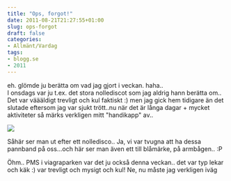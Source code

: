```yaml
---
title: "Ops, forgot!"
date: 2011-08-21T21:27:55+01:00
slug: ops-forgot
draft: false
categories:
- Allmänt/Vardag
tags:
- blogg.se
- 2011
---
```

eh. glömde ju berätta om vad jag gjort i veckan. haha..  
I onsdags var ju t.ex. det stora nollediscot som jag aldrig hann berätta om..  
Det var väääldigt trevligt och kul faktiskt :) men jag gick hem tidigare än det slutade eftersom jag var sjukt trött..nu när det är långa dagar + mycket aktiviteter så märks verkligen mitt "handikapp" av..  
  
![](/assets/images/blogg.se/dsc03684_162820633.jpg)  
  
Såhär ser man ut efter ett nolledisco.. Ja, vi var tvugna att ha dessa pannband på oss...och här ser man även ett till blåmärke, på armbågen.. :P  
  
  
Öhm.. PMS i viagraparken var det ju också denna veckan.. det var typ lekar och käk :) var trevligt och mysigt och kul! Ne, nu måste jag verkligen iväg